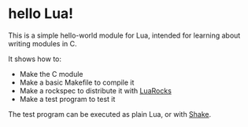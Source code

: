 # hello Lua!

This is a simple hello-world module for Lua, intended for learning
about writing modules in C.

It shows how to:

* Make the C module
* Make a basic Makefile to compile it
* Make a rockspec to distribute it with [LuaRocks](http://www.luarocks.org/)
* Make a test program to test it

The test program can be executed as plain Lua, or with [Shake](http://shake.luaforge.net/).